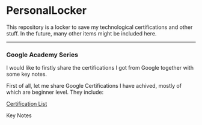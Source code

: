 # PersonalLocker
This repository is a locker to save my technological certifications and other stuff. In the future, many other items might be included here.

---

### Google Academy Series

I would like to firstly share the certifications I got from Google together with some key notes. 



First of all, let me share Google Certifications I have achived, mostly of which are beginner level. They include:

[Certification List](https://github.com/2tackle/PersonalLocker/blob/master/GoogleAcademyCertifications/CertificationList.png)

Key Notes